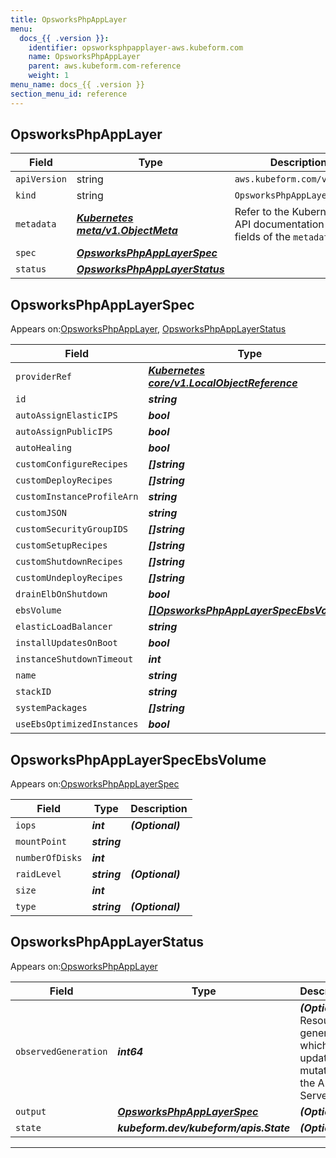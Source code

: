 ```yaml
---
title: OpsworksPhpAppLayer
menu:
  docs_{{ .version }}:
    identifier: opsworksphpapplayer-aws.kubeform.com
    name: OpsworksPhpAppLayer
    parent: aws.kubeform.com-reference
    weight: 1
menu_name: docs_{{ .version }}
section_menu_id: reference
---
```


## OpsworksPhpAppLayer
| Field | Type | Description |
| ------ | ----- | ----------- |
| `apiVersion` | string | `aws.kubeform.com/v1alpha1` |
|    `kind` | string | `OpsworksPhpAppLayer` |
| `metadata` | ***[Kubernetes meta/v1.ObjectMeta](https://kubernetes.io/docs/reference/generated/kubernetes-api/v1.13/#objectmeta-v1-meta)***|Refer to the Kubernetes API documentation for the fields of the `metadata` field.|
| `spec` | ***[OpsworksPhpAppLayerSpec](#OpsworksPhpAppLayerSpec)***||
| `status` | ***[OpsworksPhpAppLayerStatus](#OpsworksPhpAppLayerStatus)***||
## OpsworksPhpAppLayerSpec

Appears on:[OpsworksPhpAppLayer](#OpsworksPhpAppLayer), [OpsworksPhpAppLayerStatus](#OpsworksPhpAppLayerStatus)

| Field | Type | Description |
| ------ | ----- | ----------- |
| `providerRef` | ***[Kubernetes core/v1.LocalObjectReference](https://kubernetes.io/docs/reference/generated/kubernetes-api/v1.13/#localobjectreference-v1-core)***||
| `id` | ***string***||
| `autoAssignElasticIPS` | ***bool***| ***(Optional)*** |
| `autoAssignPublicIPS` | ***bool***| ***(Optional)*** |
| `autoHealing` | ***bool***| ***(Optional)*** |
| `customConfigureRecipes` | ***[]string***| ***(Optional)*** |
| `customDeployRecipes` | ***[]string***| ***(Optional)*** |
| `customInstanceProfileArn` | ***string***| ***(Optional)*** |
| `customJSON` | ***string***| ***(Optional)*** |
| `customSecurityGroupIDS` | ***[]string***| ***(Optional)*** |
| `customSetupRecipes` | ***[]string***| ***(Optional)*** |
| `customShutdownRecipes` | ***[]string***| ***(Optional)*** |
| `customUndeployRecipes` | ***[]string***| ***(Optional)*** |
| `drainElbOnShutdown` | ***bool***| ***(Optional)*** |
| `ebsVolume` | ***[[]OpsworksPhpAppLayerSpecEbsVolume](#OpsworksPhpAppLayerSpecEbsVolume)***| ***(Optional)*** |
| `elasticLoadBalancer` | ***string***| ***(Optional)*** |
| `installUpdatesOnBoot` | ***bool***| ***(Optional)*** |
| `instanceShutdownTimeout` | ***int***| ***(Optional)*** |
| `name` | ***string***| ***(Optional)*** |
| `stackID` | ***string***||
| `systemPackages` | ***[]string***| ***(Optional)*** |
| `useEbsOptimizedInstances` | ***bool***| ***(Optional)*** |
## OpsworksPhpAppLayerSpecEbsVolume

Appears on:[OpsworksPhpAppLayerSpec](#OpsworksPhpAppLayerSpec)

| Field | Type | Description |
| ------ | ----- | ----------- |
| `iops` | ***int***| ***(Optional)*** |
| `mountPoint` | ***string***||
| `numberOfDisks` | ***int***||
| `raidLevel` | ***string***| ***(Optional)*** |
| `size` | ***int***||
| `type` | ***string***| ***(Optional)*** |
## OpsworksPhpAppLayerStatus

Appears on:[OpsworksPhpAppLayer](#OpsworksPhpAppLayer)

| Field | Type | Description |
| ------ | ----- | ----------- |
| `observedGeneration` | ***int64***| ***(Optional)*** Resource generation, which is updated on mutation by the API Server.|
| `output` | ***[OpsworksPhpAppLayerSpec](#OpsworksPhpAppLayerSpec)***| ***(Optional)*** |
| `state` | ***kubeform.dev/kubeform/apis.State***| ***(Optional)*** |
---
